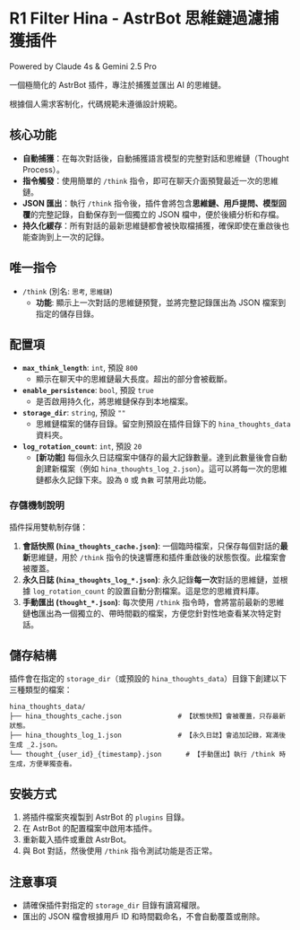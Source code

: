 # R1 Filter Hina - AstrBot 思維鏈過濾捕獲插件

Powered by Claude 4s & Gemini 2.5 Pro

一個極簡化的 AstrBot 插件，專注於捕獲並匯出 AI 的思維鏈。

根據個人需求客制化，代碼規範未遵循設計規範。

## 核心功能

- **自動捕獲**：在每次對話後，自動捕獲語言模型的完整對話和思維鏈（Thought Process）。
- **指令觸發**：使用簡單的 `/think` 指令，即可在聊天介面預覽最近一次的思維鏈。
- **JSON 匯出**：執行 `/think` 指令後，插件會將包含**思維鏈、用戶提問、模型回覆**的完整記錄，自動保存到一個獨立的 JSON 檔中，便於後續分析和存檔。
- **持久化緩存**：所有對話的最新思維鏈都會被快取檔捕獲，確保即使在重啟後也能查詢到上一次的記錄。

## 唯一指令

- `/think` (別名: `思考`, `思維鏈`)
  - **功能**: 顯示上一次對話的思維鏈預覽，並將完整記錄匯出為 JSON 檔案到指定的儲存目錄。

## 配置項

- **`max_think_length`**: `int`, 預設 `800`
  - 顯示在聊天中的思維鏈最大長度。超出的部分會被截斷。
- **`enable_persistence`**: `bool`, 預設 `true`
  - 是否啟用持久化，將思維鏈保存到本地檔案。
- **`storage_dir`**: `string`, 預設 `""`
  - 思維鏈檔案的儲存目錄。留空則預設在插件目錄下的 `hina_thoughts_data` 資料夾。
- **`log_rotation_count`**: `int`, 預設 `20`
  - **[新功能]** 每個永久日誌檔案中儲存的最大記錄數量。達到此數量後會自動創建新檔案（例如 `hina_thoughts_log_2.json`）。這可以將每一次的思維鏈都永久記錄下來。設為 `0` 或 `負數` 可禁用此功能。

### 存儲機制說明

插件採用雙軌制存儲：
1.  **會話快照 (`hina_thoughts_cache.json`)**: 一個臨時檔案，只保存每個對話的**最新**思維鏈，用於 `/think` 指令的快速響應和插件重啟後的狀態恢復。此檔案會被覆蓋。
2.  **永久日誌 (`hina_thoughts_log_*.json`)**: 永久記錄**每一次**對話的思維鏈，並根據 `log_rotation_count` 的設置自動分割檔案。這是您的思維資料庫。
3.  **手動匯出 (`thought_*.json`)**: 每次使用 `/think` 指令時，會將當前最新的思維鏈**也**匯出為一個獨立的、帶時間戳的檔案，方便您針對性地查看某次特定對話。


## 儲存結構

插件會在指定的 `storage_dir`（或預設的 `hina_thoughts_data`）目錄下創建以下三種類型的檔案：

```
hina_thoughts_data/
├── hina_thoughts_cache.json              # 【狀態快照】會被覆蓋，只存最新狀態。
├── hina_thoughts_log_1.json              # 【永久日誌】會追加記錄，寫滿後生成 _2.json。
└── thought_{user_id}_{timestamp}.json      # 【手動匯出】執行 /think 時生成，方便單獨查看。
```

## 安裝方式

1.  將插件檔案夾複製到 AstrBot 的 `plugins` 目錄。
2.  在 AstrBot 的配置檔案中啟用本插件。
3.  重新載入插件或重啟 AstrBot。
4.  與 Bot 對話，然後使用 `/think` 指令測試功能是否正常。

## 注意事項

- 請確保插件對指定的 `storage_dir` 目錄有讀寫權限。
- 匯出的 JSON 檔會根據用戶 ID 和時間戳命名，不會自動覆蓋或刪除。